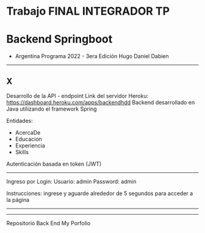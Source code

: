 # Trabajo FINAL INTEGRADOR TP 
# Backend Springboot

- Argentina Programa 2022 - 3era Edición
Hugo Daniel Dabien

-----------------------------------------------------------------
X
-----------------------------------------------------------------


Desarrollo de la API - endpoint
Link del servidor Heroku: https://dashboard.heroku.com/apps/backendhdd
Backend desarrollado en Java utilizando el framework Spring

Entidades:
- AcercaDe
- Educacion
- Experiencia
- Skills

Autenticación basada en token (JWT)

----------------------------------------------------------------

Ingreso por Login: 
Usuario: admin
Password: admin

Instrucciones: ingrese y aguarde alrededor de 5 segundos para acceder a la página

----------------------------------------------------------------------

----------------------------------------------------------------------


Repositorio Back End
My Porfolio
